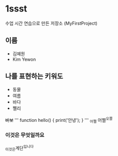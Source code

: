 # 1ssst
수업 시간 연습으로 만든 저장소 (MyFirstProject)

## 이름
- 김예원
- Kim Yewon

## 나를 표현하는 키워도
- 동물
- 여름
- 바다
- 쩰리

~~바보~~
'''
function hello() {
 print('안녕');
 }
 '''
<sub>어쩔</sub> 어쩔<sup>오쫄</sup>

### 이것은 무엇일까요
<sub>이것은</sub>계단<sup>입니다</sup>
